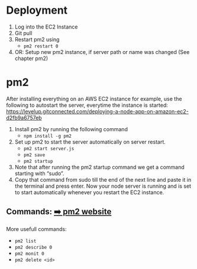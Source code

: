 <title>ExcelToCsv - XlToCsv</title>

# Deployment

1. Log into the EC2 Instance
2. Git pull
3. Restart pm2 using
    - ```pm2 restart 0```
4. OR: Setup new pm2 instance, if server path or name was changed (See chapter pm2)

# pm2
After installing everything on an AWS EC2 instance for example, use the following to autostart the server, everytime the instance is started:
https://levelup.gitconnected.com/deploying-a-node-app-on-amazon-ec2-d2fb9a6757eb

1. Install pm2 by running the following command
    - ```npm install -g pm2```
2. Set up pm2 to start the server automatically on server restart.
    - ```pm2 start server.js```
    - ```pm2 save```
    - ```pm2 startup```
3. Note that after running the pm2 startup command we get a command starting with “sudo”.
4. Copy that command from sudo till the end of the next line and paste it in the terminal and press enter.
Now your node server is running and is set to start automatically whenever you restart the EC2 instance.

## Commands: [➡️ pm2 website](https://www.npmjs.com/package/pm2)
More usefull commands:
- ```pm2 list```
- ```pm2 describe 0```
- ```pm2 monit 0```
- ```pm2 delete <id>```